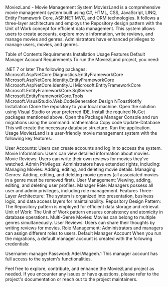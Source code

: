 MoviezLand - Movie Management System
MoviezLand is a comprehensive movie management system built using C#, HTML, CSS, JavaScript, LINQ, Entity Framework Core, ASP.NET MVC, and ORM technologies. It follows a three-layer architecture and employs the Repository design pattern with the Unit of Work concept for efficient data management. This system allows users to create accounts, explore movie information, write reviews, and manage movies and genres. Administrators have enhanced privileges to manage users, movies, and genres.

Table of Contents
Requirements
Installation
Usage
Features
Default Manager Account
Requirements
To run the MoviezLand project, you need:

.NET 7 or later
The following packages:
Microsoft.AspNetCore.Diagnostics.EntityFrameworkCore
Microsoft.AspNetCore.Identity.EntityFrameworkCore
Microsoft.AspNetCore.Identity.UI
Microsoft.EntityFrameworkCore
Microsoft.EntityFrameworkCore.SqlServer
Microsoft.EntityFrameworkCore.Tools
Microsoft.VisualStudio.Web.CodeGeneration.Design
NToastNotify
Installation
Clone the repository to your local machine.
Open the solution using Visual Studio or your preferred IDE.
Install the required NuGet packages mentioned above.
Open the Package Manager Console and run migrations using the command:
mathematica
Copy code
Update-Database
This will create the necessary database structure.
Run the application.
Usage
MoviezLand is a user-friendly movie management system with the following key features:

User Accounts: Users can create accounts and log in to access the system.
Movie Information: Users can view detailed information about movies.
Movie Reviews: Users can write their own reviews for movies they've watched.
Admin Privileges: Administrators have extended rights, including:
Managing Movies: Adding, editing, and deleting movie details.
Managing Genres: Adding, editing, and deleting movie genres (all associated movies in a genre must be removed first).
User Management: Viewing, adding, editing, and deleting user profiles.
Manager Role: Managers possess all user and admin privileges, including role management.
Features
Three-Layer Architecture: The system is organized into presentation, business logic, and data access layers for maintainability.
Repository Design Pattern: The Repository pattern is employed for efficient data storage and retrieval.
Unit of Work: The Unit of Work pattern ensures consistency and atomicity in database operations.
Multi-Genre Movies: Movies can belong to multiple genres simultaneously.
User Reviews: Users can share their thoughts by writing reviews for movies.
Role Management: Administrators and managers can assign different roles to users.
Default Manager Account
When you run the migrations, a default manager account is created with the following credentials:

Username: manager
Password: Adel.Wageeh.1
This manager account has full access to the system's functionalities.

Feel free to explore, contribute, and enhance the MoviezLand project as needed. If you encounter any issues or have questions, please refer to the project's documentation or reach out to the project maintainers.
